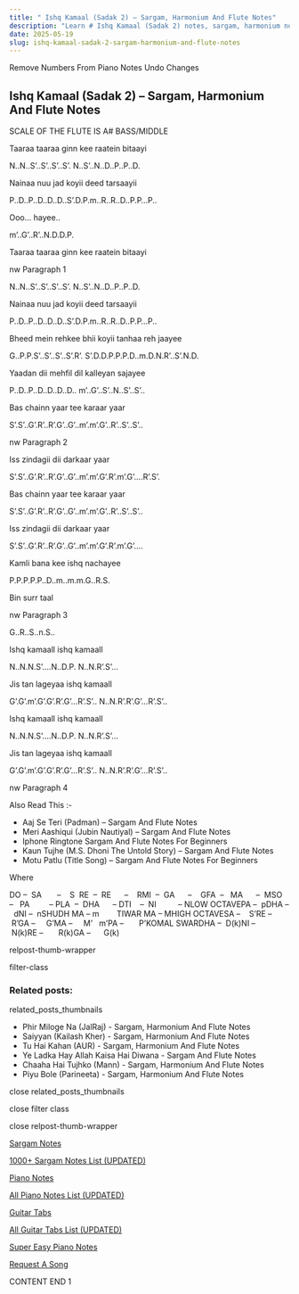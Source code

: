 ```yaml
---
title: " Ishq Kamaal (Sadak 2) – Sargam, Harmonium And Flute Notes"
description: "Learn # Ishq Kamaal (Sadak 2) notes, sargam, harmonium notations and flute notes. Easy step-by-step tutorial for beginners."
date: 2025-05-19
slug: ishq-kamaal-sadak-2-sargam-harmonium-and-flute-notes
---
```


Remove Numbers From Piano Notes
Undo Changes

## Ishq Kamaal (Sadak 2) – Sargam, Harmonium And Flute Notes

SCALE OF THE FLUTE IS A# BASS/MIDDLE

Taaraa taaraa ginn kee raatein bitaayi

N..N..S’..S’..S’..S’. N..S’..N..D..P..P..D.

Nainaa nuu jad koyii deed tarsaayii

P..D..P..D..D..D..S’.D.P.m..R..R..D..P.P…P..

Ooo… hayee..

m’..G’..R’..N.D.D.P.

Taaraa taaraa ginn kee raatein bitaayi

nw Paragraph 1

N..N..S’..S’..S’..S’. N..S’..N..D..P..P..D.

Nainaa nuu jad koyii deed tarsaayii

P..D..P..D..D..D..S’.D.P.m..R..R..D..P.P…P..

Bheed mein rehkee bhii koyii tanhaa reh jaayee

G..P.P.S’..S’..S’..S’.R’. S’.D.D.P.P.P.D..m.D.N.R’..S’.N.D.

Yaadan dii mehfil dil kalleyan sajayee

P..D..P..D..D..D..D.. m’..G’..S’..N..S’..S’..

Bas chainn yaar tee karaar yaar

S’.S’..G’.R’..R’.G’..G’..m’.m’.G’..R’..S’..S’..

nw Paragraph 2

Iss zindagii dii darkaar yaar

S’.S’..G’.R’..R’.G’..G’..m’.m’.G’.R’.m’.G’….R’.S’.

Bas chainn yaar tee karaar yaar

S’.S’..G’.R’..R’.G’..G’..m’.m’.G’..R’..S’..S’..

Iss zindagii dii darkaar yaar

S’.S’..G’.R’..R’.G’..G’..m’.m’.G’.R’.m’.G’….

Kamli bana kee ishq nachayee

P.P.P.P.P..D..m..m.m.G..R.S.

Bin surr taal

nw Paragraph 3

G..R..S..n.S..

Ishq kamaall ishq kamaall

N..N.N.S’….N..D.P. N..N.R’.S’…

Jis tan lageyaa ishq kamaall

G’.G’.m’.G’.G’.R’.G’…R’.S’.. N..N.R’.R’.G’…R’.S’..

Ishq kamaall ishq kamaall

N..N.N.S’….N..D.P. N..N.R’.S’…

Jis tan lageyaa ishq kamaall

G’.G’.m’.G’.G’.R’.G’…R’.S’.. N..N.R’.R’.G’…R’.S’..

nw Paragraph 4

Also Read This :-

- Aaj Se Teri (Padman) – Sargam And Flute Notes
- Meri Aashiqui (Jubin Nautiyal) – Sargam And Flute Notes
- Iphone Ringtone Sargam And Flute Notes For Beginners
- Kaun Tujhe (M.S. Dhoni The Untold Story) – Sargam And Flute Notes
- Motu Patlu (Title Song) – Sargam And Flute Notes For Beginners

Where

DO –  SA       –    S  RE  –  RE      –    RMI  –  GA      –    GFA  –   MA      –  MSO  –   PA         – PLA  –  DHA      – DTI    –  NI          – NLOW OCTAVEPA –  pDHA –  dNI –  nSHUDH MA – m        TIWAR MA – MHIGH OCTAVESA –    S’RE –     R’GA –     G’MA –     M’   m’PA –       P’KOMAL SWARDHA –  D(k)NI –       N(k)RE –       R(k)GA –      G(k)

relpost-thumb-wrapper

filter-class

### Related posts:

related_posts_thumbnails

- Phir Miloge Na (JalRaj) - Sargam, Harmonium And Flute Notes
- Saiyyan (Kailash Kher) - Sargam, Harmonium And Flute Notes
- Tu Hai Kahan (AUR) - Sargam, Harmonium And Flute Notes
- Ye Ladka Hay Allah Kaisa Hai Diwana - Sargam And Flute Notes
- Chaaha Hai Tujhko (Mann) - Sargam, Harmonium And Flute Notes
- Piyu Bole (Parineeta) - Sargam, Harmonium And Flute Notes

close related_posts_thumbnails

close filter class

close relpost-thumb-wrapper

[Sargam Notes](/sargam-notes.html)

[1000+ Sargam Notes List (UPDATED)](/all-songs-list-sargam-notes.html)

[Piano Notes](/piano-notes.html)

[All Piano Notes List (UPDATED)](/all-songs-list-piano-notes.html)

[Guitar Tabs](/guitar-tabs.html)

[All Guitar Tabs List (UPDATED)](/all-songs-list-guitar-tabs.html)

[Super Easy Piano Notes](https://studywall.in/)

[Request A Song](/request-a-song.html)

CONTENT END 1
